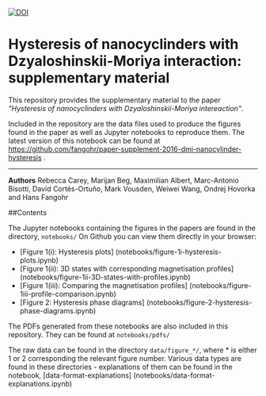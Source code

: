 [![DOI](https://zenodo.org/badge/20165/fangohr/paper-supplement-2016-dmi-nanocylinder-hysteresis.svg)](https://zenodo.org/badge/latestdoi/20165/fangohr/paper-supplement-2016-dmi-nanocylinder-hysteresis)

# Hysteresis of nanocyclinders with Dzyaloshinskii-Moriya interaction: supplementary material

This repository provides the supplementary material to the paper _"Hysteresis of nanocyclinders with Dzyaloshinskii-Moriya intereaction"_.

Included in the repository are the data files used to produce the figures found in the paper as well as Jupyter notebooks to reproduce them.
The latest version of this notebook can be found at https://github.com/fangohr/paper-supplement-2016-dmi-nanocylinder-hysteresis .

----------

**Authors**
Rebecca Carey, Marijan Beg, Maximilian Albert, Marc-Antonio Bisotti, David Cortés-Ortuño, Mark Vousden, Weiwei Wang, Ondrej Hovorka and Hans Fangohr

##Contents

The Jupyter notebooks containing the figures in the papers are found in the directory, `notebooks/`
On Github you can view them directly in your browser:

- [Figure 1(i): Hysteresis plots] (notebooks/figure-1i-hysteresis-plots.ipynb)
- [Figure 1(ii): 3D states with corresponding magnetisation profiles] (notebooks/figure-1ii-3D-states-with-profiles.ipynb)
- [Figure 1(iii): Comparing the magnetisation profiles] (notebooks/figure-1iii-profile-comparison.ipynb)
- [Figure 2: Hysteresis phase diagrams] (notebooks/figure-2-hysteresis-phase-diagrams.ipynb)

The PDFs generated from these notebooks are also included in this repository. They can be found at `notebooks/pdfs/`

The raw data can be found in the directory `data/figure_*/`, where * is either 1 or 2 corresponding the relevant figure number.
Various data types are found in these directories - explanations of them can be found in the notebook, [data-format-explanations] (notebooks/data-format-explanations.ipynb)

